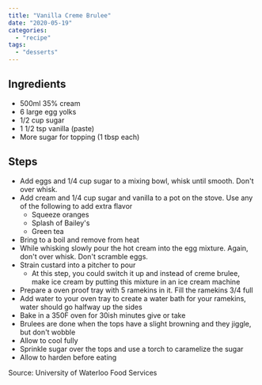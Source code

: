 ```yaml
---
title: "Vanilla Creme Brulee"
date: "2020-05-19"
categories: 
  - "recipe"
tags: 
  - "desserts"
---
```


## Ingredients

- 500ml 35% cream
- 6 large egg yolks
- 1/2 cup sugar
- 1 1/2 tsp vanilla (paste)
- More sugar for topping (1 tbsp each)

## Steps

- Add eggs and 1/4 cup sugar to a mixing bowl, whisk until smooth. Don't over whisk.
- Add cream and 1/4 cup sugar and vanilla to a pot on the stove. Use any of the following to add extra flavor
    - Squeeze oranges
    - Splash of Bailey's
    - Green tea
- Bring to a boil and remove from heat
- While whisking slowly pour the hot cream into the egg mixture. Again, don't over whisk. Don't scramble eggs.
- Strain custard into a pitcher to pour
    - At this step, you could switch it up and instead of creme brulee, make ice cream by putting this mixture in an ice cream machine
- Prepare a oven proof tray with 5 ramekins in it. Fill the ramekins 3/4 full
- Add water to your oven tray to create a water bath for your ramekins, water should go halfway up the sides
- Bake in a 350F oven for 30ish minutes give or take
- Brulees are done when the tops have a slight browning and they jiggle, but don't wobble
- Allow to cool fully
- Sprinkle sugar over the tops and use a torch to caramelize the sugar
- Allow to harden before eating

Source: University of Waterloo Food Services
